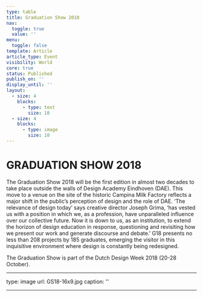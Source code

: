```yaml
---
type: table
title: Graduation Show 2018
nav:
  toggle: true
  value: ''
menu:
  toggle: false
template: Article
article_type: Event
visibility: World
core: true
status: Published
publish_on: ''
display_until: ''
layout:
  - size: 4
    blocks:
      - type: text
        size: 10
  - size: 4
    blocks:
      - type: image
        size: 10
---
```


# GRADUATION SHOW 2018

The Graduation Show 2018 will be the first edition in almost two decades to take place outside the walls of Design Academy Eindhoven (DAE). This move to a venue on the site of the historic Campina Milk Factory reflects a major shift in the public’s perception of design and the role of DAE. ‘The relevance of design today’ says creative director Joseph Grima, ‘has vested us with a position in which we, as a profession, have unparalleled influence over our collective future. Now it is down to us, as an institution, to extend the horizon of design education in response, questioning and revisiting how we present our work and generate discourse and debate.’ G18 presents no less than 208 projects by 185 graduates, emerging the visitor in this inquisitive environment where design is constantly being redesigned.

The Graduation Show is part of the Dutch Design Week 2018 (20-28 October).

---

type: image
url: GS18-16x9.jpg
caption: ''

---
